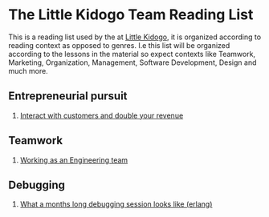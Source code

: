 # The Little Kidogo Team Reading List

This is a reading list used by the at [Little Kidogo](https://littlekidogo.co.za), it is organized according to reading context as opposed to genres.
I.e this list will be organized according to the lessons in the material so expect contexts like Teamwork, Marketing, Organization, Management, Software Development, Design and much more.

## Entrepreneurial pursuit 
1. [Interact with customers and double your revenue](https://medium.com/swlh/how-i-doubled-my-revenue-by-breaking-up-with-amazon-bd2718b405ae)

## Teamwork
1. [Working as an Engineering team](https://robots.thoughtbot.com/making-decisions-and-keeping-a-product-team-firing-on-all-cylinders)

## Debugging 
1. [What a months long debugging session looks like (erlang)](https://blog.heroku.com/logplex-down-the-rabbit-hole) 
